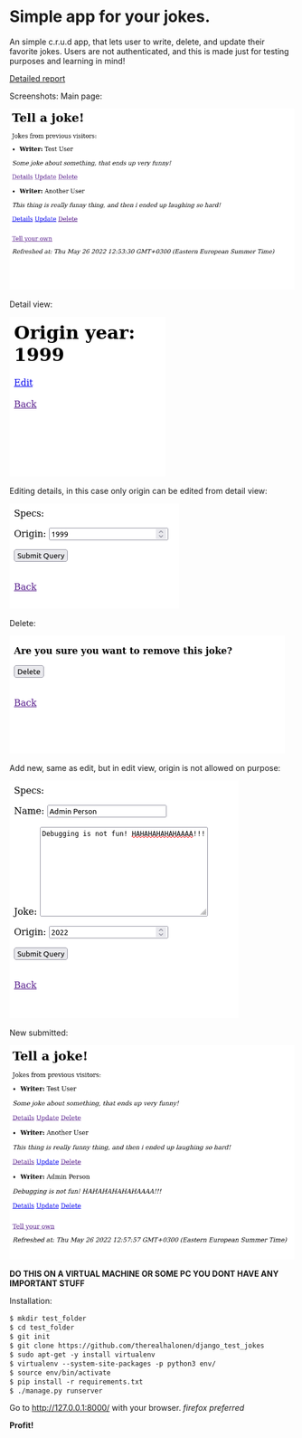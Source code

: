 # Simple app for your jokes.

An simple c.r.u.d app, that lets user to write, delete, and update their favorite jokes.
Users are not authenticated, and this is made just for testing purposes and learning in mind!

[Detailed report](https://github.com/therealhalonen/python_web_service/blob/master/pw3/report.md)

Screenshots:
Main page:

![Image 1](https://github.com/therealhalonen/python_web_service/blob/master/pw3/res/ss_main.png)

Detail view:

![Image 2](https://github.com/therealhalonen/python_web_service/blob/master/pw3/res/ss_details.png)

Editing details, in this case only origin can be edited from detail view:

![Image 1](https://github.com/therealhalonen/python_web_service/blob/master/pw3/res/ss_edit_detail.png)

Delete:

![Image 2](https://github.com/therealhalonen/python_web_service/blob/master/pw3/res/ss_delete.png)

Add new, same as edit, but in edit view, origin is not allowed on purpose:

![Image 1](https://github.com/therealhalonen/python_web_service/blob/master/pw3/res/ss_new.png)

New submitted:

![Image 2](https://github.com/therealhalonen/python_web_service/blob/master/pw3/res/ss_new_submitted.png)

**DO THIS ON A VIRTUAL MACHINE OR SOME PC YOU DONT HAVE ANY IMPORTANT STUFF**

Installation:
```
$ mkdir test_folder
$ cd test_folder
$ git init
$ git clone https://github.com/therealhalonen/django_test_jokes
$ sudo apt-get -y install virtualenv
$ virtualenv --system-site-packages -p python3 env/
$ source env/bin/activate
$ pip install -r requirements.txt
$ ./manage.py runserver
```
Go to http://127.0.0.1:8000/ with your browser. *firefox preferred*

**Profit!**
